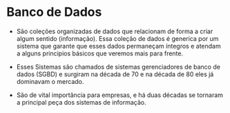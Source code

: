 # Banco de Dados
* São coleções organizadas de dados que relacionam de forma a criar algum sentido (informação). Essa coleção de
dados é generica por um sistema que garante que esses dados permaneçam íntegros e atendam a alguns principios
básicos que veremos mais para frente.

* Esses Sistemas são chamados de sistemas gerenciadores de banco de dados (SGBD) e surgiram
na década de 70 e na década de 80 eles já dominavam o mercado.

* São de vital importância para empresas, e há duas décadas se 
tornaram a principal peça dos sistemas de informação.
